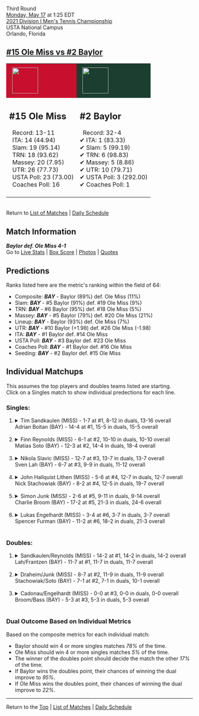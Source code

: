 Third Round[](#top)<a name="top"></a>  
[Monday, May 17](../../schedule/05-17.md) at 1:25 EDT  
[2021 Division I Men's Tennis Championship](../index.md)  
USTA National Campus  
Orlando, Florida  
## [#15 Ole Miss vs #2 Baylor](https://www.ncaa.com/game/5833425)  

<table><tr style="background-color: #d9d9d9 !important"><td style="background-color: #C8102E !important"><img src="https://www.ncaa.com/sites/default/files/images/logos/schools/o/ole-miss.70.png" width="70" height="70" style="padding: 8px;" /></td><td style="background-color: #1B3E30 !important"><img src="https://www.ncaa.com/sites/default/files/images/logos/schools/b/baylor.70.png" width="70" height="70" style="padding: 8px;" /></td></tr><tr>
<td>  

<h2>#15 Ole Miss</h2>  
&nbsp; Record: 13-11<br>  
&nbsp; ITA: 14 (44.94)<br>  
&nbsp; Slam: 19 (95.14)<br>  
&nbsp; TRN: 18 (93.62)<br>  
&nbsp; Massey: 20 (7.95)<br>  
&nbsp; UTR: 26 (77.73)<br>  
&nbsp; USTA Poll: 23 (73.00)<br>  
&nbsp; Coaches Poll: 16<br>  
<br>  

</td>
<td>  

<h2>#2 Baylor</h2>  
&nbsp; Record: 32-4<br>  
&#10004; ITA: 1 (83.33)<br>  
&#10004; Slam: 5 (99.19)<br>  
&#10004; TRN: 6 (98.83)<br>  
&#10004; Massey: 5 (8.86)<br>  
&#10004; UTR: 10 (79.71)<br>  
&#10004; USTA Poll: 3 (292.00)<br>  
&#10004; Coaches Poll: 1<br>  
<br>  

</td>
</tr></table>  


<br>Return to [List of Matches](../index.md) &#124; [Daily Schedule](../../schedule/05-17.md)

## Match Information  
***Baylor def. Ole Miss 4-1***  
Go to [Live Stats](http://scores.tennisticker.de/usa/ustanc/conf/league/sb.html?tournid=778&clubid=552-670&cn1=Baylor&cn2=Ole%20Miss&ci1=552&ci2=670&lid=82) | [Box Score](https://www.ustanationalcampus.com/content/dam/nationalcampus/collegiate/ncaa2021/pdf/M16BAYMISS.pdf) | [Photos](https://www.ustanationalcampus.com/en/home/news/2021-mens-round-of-16-1-pm-photos.html) | [Quotes](https://www.ustanationalcampus.com/content/dam/nationalcampus/collegiate/ncaa2021/pdf/M16BAYMISSQuotes.pdf)  

## Predictions  

Ranks listed here are the metric's ranking within the field of 64:  
- Composite: ***BAY*** - Baylor (89%) def. Ole Miss (11%)  
- Slam: ***BAY*** - #5 Baylor (91%) def. #19 Ole Miss (9%)  
- TRN: ***BAY*** - #6 Baylor (95%) def. #18 Ole Miss (5%)  
- Massey: ***BAY*** - #5 Baylor (79%) def. #20 Ole Miss (21%)  
- Lineup: ***BAY*** - Baylor (93%) def. Ole Miss (7%)  
- UTR: ***BAY*** - #10 Baylor (+1.98) def. #26 Ole Miss (-1.98)  
- ITA: ***BAY*** - #1 Baylor def. #14 Ole Miss  
- USTA Poll: ***BAY*** - #3 Baylor def. #23 Ole Miss  
- Coaches Poll: ***BAY*** - #1 Baylor def. #16 Ole Miss  
- Seeding: ***BAY*** - #2 Baylor def. #15 Ole Miss  

## Individual Matchups  
This assumes the top players and doubles teams listed are starting.  
Click on a Singles match to show individual predections for each line.  

### Singles:  

<ol>
<li><details>
<summary markdown="span">Tim Sandkaulen (MISS) - 1-7 at #1, 8-12 in duals, 13-16 overall<br>Adrian Boitan (BAY) - 14-4 at #1, 15-5 in duals, 15-5 overall</summary>
<h4>Predictions</h4><ul>
<li>Composite: <b><i>BAY</i></b> - Boitan (82%) def. Sandkaulen (18%)</li>  
<li>Slam: <b><i>BAY</i></b> - Boitan (84%) def. Sandkaulen (16%)</li>  
<li>TRN: <b><i>BAY</i></b> - Boitan (90%) def. Sandkaulen (10%)</li>  
<li>Massey: <b><i>BAY</i></b> - Boitan (76%) def. Sandkaulen (24%)</li>  
<li>UTR: <b><i>BAY</i></b> - Boitan (80%) def. Sandkaulen (20%)</li>  
<li>ITA: <b><i>BAY</i></b> - Boitan (31.04) def. Sandkaulen (22.95)</li>  
</ul>
</details>&nbsp;</li>
<li><details>
<summary markdown="span">Finn Reynolds (MISS) - 6-1 at #2, 10-10 in duals, 10-10 overall<br>Matias Soto (BAY) - 12-3 at #2, 14-4 in duals, 18-4 overall</summary>
<h4>Predictions</h4><ul>
<li>Composite: <b><i>BAY</i></b> - Soto (77%) def. Reynolds (23%)</li>  
<li>Slam: <b><i>BAY</i></b> - Soto (67%) def. Reynolds (33%)</li>  
<li>TRN: <b><i>BAY</i></b> - Soto (82%) def. Reynolds (18%)</li>  
<li>Massey: <b><i>BAY</i></b> - Soto (75%) def. Reynolds (25%)</li>  
<li>UTR: <b><i>BAY</i></b> - Soto (83%) def. Reynolds (17%)</li>  
<li>ITA: <b><i>BAY</i></b> - Soto (41.70) def. Reynolds (36.17)</li>  
</ul>
</details>&nbsp;</li>
<li><details>
<summary markdown="span">Nikola Slavic (MISS) - 12-7 at #3, 13-7 in duals, 13-7 overall<br>Sven Lah (BAY) - 6-7 at #3, 9-9 in duals, 11-12 overall</summary>
<h4>Predictions</h4><ul>
<li>Composite: <b><i>MISS</i></b> - Slavic (66%) def. Lah (34%)</li>  
<li>Slam: <b><i>MISS</i></b> - Slavic (58%) def. Lah (42%)</li>  
<li>TRN: <b><i>MISS</i></b> - Slavic (66%) def. Lah (34%)</li>  
<li>Massey: <b><i>MISS</i></b> - Slavic (68%) def. Lah (32%)</li>  
<li>UTR: <b><i>MISS</i></b> - Slavic (74%) def. Lah (26%)</li>  
<li>ITA: <b><i>MISS</i></b> - Slavic (24.24) def. Lah (4.25)</li>  
</ul>
</details>&nbsp;</li>
<li><details>
<summary markdown="span">John Hallquist Lithen (MISS) - 5-6 at #4, 12-7 in duals, 12-7 overall<br>Nick Stachowiak (BAY) - 8-2 at #4, 12-5 in duals, 19-7 overall</summary>
<h4>Predictions</h4><ul>
<li>Composite: <b><i>BAY</i></b> - Stachowiak (58%) def. Lithen (42%)</li>  
<li>Slam: <b><i>BAY</i></b> - Stachowiak (61%) def. Lithen (39%)</li>  
<li>TRN: <b><i>BAY</i></b> - Stachowiak (51%) def. Lithen (49%)</li>  
<li>Massey: <b><i>BAY</i></b> - Stachowiak (52%) def. Lithen (48%)</li>  
<li>UTR: <b><i>BAY</i></b> - Stachowiak (67%) def. Lithen (33%)</li>  
<li>ITA: <b><i>BAY</i></b> - Stachowiak (3.38) def. Lithen (2.40)</li>  
</ul>
</details>&nbsp;</li>
<li><details>
<summary markdown="span">Simon Junk (MISS) - 2-6 at #5, 9-11 in duals, 9-14 overall<br>Charlie Broom (BAY) - 17-2 at #5, 21-3 in duals, 24-6 overall</summary>
<h4>Predictions</h4><ul>
<li>Composite: <b><i>BAY</i></b> - Broom (85%) def. Junk (15%)</li>  
<li>Slam: <b><i>BAY</i></b> - Broom (82%) def. Junk (18%)</li>  
<li>TRN: <b><i>BAY</i></b> - Broom (87%) def. Junk (13%)</li>  
<li>Massey: <b><i>BAY</i></b> - Broom (83%) def. Junk (17%)</li>  
<li>UTR: <b><i>BAY</i></b> - Broom (86%) def. Junk (14%)</li>  
<li>ITA: <b><i>BAY</i></b> - Broom (3.72) def. Junk (1.99)</li>  
</ul>
</details>&nbsp;</li>
<li><details>
<summary markdown="span">Lukas Engelhardt (MISS) - 3-4 at #6, 3-7 in duals, 3-7 overall<br>Spencer Furman (BAY) - 11-2 at #6, 18-2 in duals, 21-3 overall</summary>
<h4>Predictions</h4><ul>
<li>Composite: <b><i>BAY</i></b> - Furman (88%) def. Engelhardt (12%)</li>  
<li>Slam: <b><i>BAY</i></b> - Furman (84%) def. Engelhardt (16%)</li>  
<li>TRN: <b><i>BAY</i></b> - Furman (90%) def. Engelhardt (10%)</li>  
<li>Massey: <b><i>BAY</i></b> - Furman (87%) def. Engelhardt (13%)</li>  
<li>UTR: <b><i>BAY</i></b> - Furman (90%) def. Engelhardt (10%)</li>  
<li>ITA: <b><i>MISS</i></b> - # Engelhardt def. Furman (4.24)</li>  
</ul>
</details>&nbsp;</li>
</ol>

### Doubles:  

<ol>
<li><details>
<summary markdown="span">Sandkaulen/Reynolds (MISS) - 14-2 at #1, 14-2 in duals, 14-2 overall<br>Lah/Frantzen (BAY) - 11-7 at #1, 11-7 in duals, 11-7 overall</summary>
<br>Sorry, we don't have any metrics for this match
</details>&nbsp;</li>
<li><details>
<summary markdown="span">Draheim/Junk (MISS) - 8-7 at #2, 11-9 in duals, 11-9 overall<br>Stachowiak/Soto (BAY) - 7-1 at #2, 7-1 in duals, 10-1 overall</summary>
<br>Sorry, we don't have any metrics for this match
</details>&nbsp;</li>
<li><details>
<summary markdown="span">Cadonau/Engelhardt (MISS) - 0-0 at #3, 0-0 in duals, 0-0 overall<br>Broom/Bass (BAY) - 5-3 at #3, 5-3 in duals, 5-3 overall</summary>
<br>Sorry, we don't have any metrics for this match
</details>&nbsp;</li>
</ol>

### Dual Outcome Based on Individual Metrics  
  
Based on the composite metrics for each individual match:  
- Baylor should win 4 or more singles matches *78%* of the time.  
- Ole Miss should win 4 or more singles matches *5%* of the time.  
- The winner of the doubles point should decide the match the other *17%* of the time.  
- If Baylor wins the doubles point, their chances of winning the dual improve to *95%*.  
- If Ole Miss wins the doubles point, their chances of winning the dual improve to *22%*.  
  
------

Return to the [Top](#top) &#124; [List of Matches](../index.md) &#124; [Daily Schedule](../../schedule/05-17.md)  

